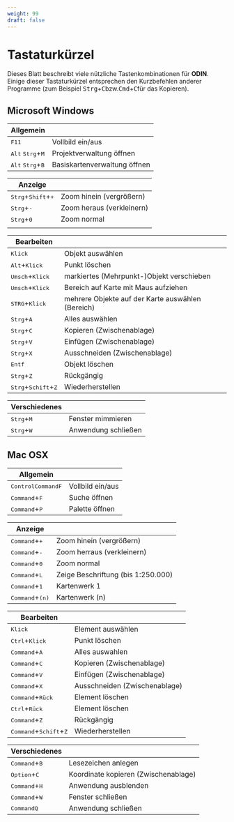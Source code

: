 ```yaml
---
weight: 99
draft: false
---
```



# Tastaturkürzel

Dieses Blatt beschreibt viele nützliche Tastenkombinationen für **ODIN**. Einige dieser Tastaturkürzel entsprechen den Kurzbefehlen anderer Programme (zum Beispiel <kbd>Strg</kbd>+<kbd>C</kbd>bzw.<kbd>Cmd</kbd>+<kbd>C</kbd>für das Kopieren). 

## Microsoft Windows

| Allgemein                    |             								    |
| ---------------------------- | ---------------------------------------------- |
| <kbd>F11</kbd>             					| Vollbild ein/aus 				|
| <kbd>Alt</kbd> <kbd>Strg</kbd>+<kbd>M</kbd>   | Projektverwaltung öffnen 		|
| <kbd>Alt</kbd> <kbd>Strg</kbd>+<kbd>B</kbd> 	| Basiskartenverwaltung öffnen 	|


| Anzeige                                       |                                    |
| --------------------------------------------- | ---------------------------------- |
| <kbd>Strg</kbd>+<kbd>Shift</kbd>+<kbd>+</kbd> | Zoom hinein (vergrößern)           |
| <kbd>Strg</kbd>+<kbd>-</kbd> 					| Zoom heraus (verkleinern)         |
| <kbd>Strg</kbd>+<kbd>0</kbd>                  | Zoom normal                        |
|                                               |                                    |

| Bearbeiten                                     |                                 			  |
| ---------------------------------------------- | ------------------------------------------ |
| <kbd>Klick</kbd>                               | Objekt auswählen            			  |
| <kbd>Alt</kbd>+<kbd>Klick</kbd>                | Punkt löschen               				  |
| <kbd>Umsch</kbd>+<kbd>Klick</kbd>              | markiertes (Mehrpunkt-)Objekt verschieben  |
| <kbd>Umsch</kbd>+<kbd>Klick</kbd>              | Bereich auf Karte mit Maus aufziehen		  |
| <kbd>STRG</kbd>+<kbd>Klick</kbd> | mehrere Objekte auf der Karte auswählen (Bereich)	|
| <kbd>Strg</kbd>+<kbd>A</kbd>                   | Alles auswählen               			  |
| <kbd>Strg</kbd>+<kbd>C</kbd>                   | Kopieren (Zwischenablage)     			  |
| <kbd>Strg</kbd>+<kbd>V</kbd>                   | Einfügen (Zwischenablage)     			  |
| <kbd>Strg</kbd>+<kbd>X</kbd>                   | Ausschneiden (Zwischenablage) 			  |
| <kbd>Entf</kbd>              				     | Objekt löschen             				  |
| <kbd>Strg</kbd>+<kbd>Z</kbd>                   | Rückgängig                    			  |
| <kbd>Strg</kbd>+<kbd>Schift</kbd>+<kbd>Z</kbd> | Wiederherstellen           			      |

| Verschiedenes                |                                      |
| ---------------------------- | ------------------------------------ |
| <kbd>Strg</kbd>+<kbd>M</kbd> | Fenster mimmieren                    |
| <kbd>Strg</kbd>+<kbd>W</kbd> | Anwendung schließen                  |

## Mac OSX

| Allgemein                                        |                  |
| ------------------------------------------------ | ---------------- |
| <kbd>Control</kbd><kbd>Command</kbd><kbd>F</kbd> | Vollbild ein/aus |
| <kbd>Command</kbd>+<kbd>F</kbd>                  | Suche öffnen     |
| <kbd>Command</kbd>+<kbd>P</kbd>                  | Palette öffnen   |

| Anzeige                           |                                    |
| --------------------------------- | ---------------------------------- |
| <kbd>Command</kbd>+<kbd>+</kbd>   | Zoom hinein (vergrößern)          |
| <kbd>Command</kbd>+<kbd>-</kbd>   | Zoom herraus (verkleinern)         |
| <kbd>Command</kbd>+<kbd>0</kbd>   | Zoom normal                        |
| <kbd>Command</kbd>+<kbd>L</kbd>   | Zeige Beschriftung (bis 1:250.000) |
| <kbd>Command</kbd>+<kbd>1</kbd>   | Kartenwerk 1                       |
| <kbd>Command</kbd>+<kbd>(n)</kbd> | Kartenwerk (n)                     |

| Bearbeiten                                        |                                 |
| ------------------------------------------------- | ------------------------------- |
| <kbd>Klick</kbd>                                  | Element auswählen               |
| <kbd>Ctrl</kbd>+<kbd>Klick</kbd>                  | Punkt löschen                   |
| <kbd>Command</kbd>+<kbd>A</kbd>                   | Alles auswahlen                 |
| <kbd>Command</kbd>+<kbd>C</kbd>                   | Kopieren (Zwischenablage)       |
| <kbd>Command</kbd>+<kbd>V</kbd>                   | Einfügen (Zwischenablage)       |
| <kbd>Command</kbd>+<kbd>X</kbd>                   | Ausschneiden   (Zwischenablage) |
| <kbd>Command</kbd>+<kbd>Rück</kbd>                | Element löschen                 |
| <kbd>Ctrl</kbd>+<kbd>Rück</kbd>                   | Element löschen                 |
| <kbd>Command</kbd>+<kbd>Z</kbd>                   | Rückgängig                      |
| <kbd>Command</kbd>+<kbd>Schift</kbd>+<kbd>Z</kbd> | Wiederherstellen                |

| Verschiedenes                   |                                      |
| ------------------------------- | ------------------------------------ |
| <kbd>Command</kbd>+<kbd>B</kbd> | Lesezeichen anlegen                  |
| <kbd>Option</kbd>+<kbd>C</kbd>  | Koordinate kopieren (Zwischenablage) |
| <kbd>Command</kbd>+<kbd>H</kbd> | Anwendung ausblenden                 |
| <kbd>Command</kbd>+<kbd>W</kbd> | Fenster schließen                    |
| <kbd>Command</kbd><kbd>Q</kbd>  | Anwendung schließen                  |
